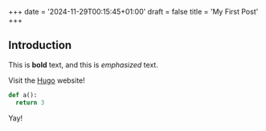 +++
date = '2024-11-29T00:15:45+01:00'
draft = false
title = 'My First Post'
+++

## Introduction

This is **bold** text, and this is *emphasized* text.

Visit the [Hugo](https://gohugo.io) website!

```python
def a():
  return 3
```

Yay!